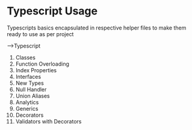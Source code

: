 # Typescript Usage

Typescripts basics encapsulated in respective helper files
to make them ready to use as per project

-->Typescript

1. Classes
2. Function Overloading
3. Index Properties
4. Interfaces
5. New Types
6. Null Handler
7. Union Aliases
8. Analytics
9. Generics
10. Decorators
11. Validators with Decorators
